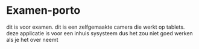 # Examen-porto
dit is voor examen.
dit is een zelfgemaakte camera die werkt op tablets.
deze applicatie is voor een inhuis sysysteem dus het zou niet goed werken als je het over neemt

